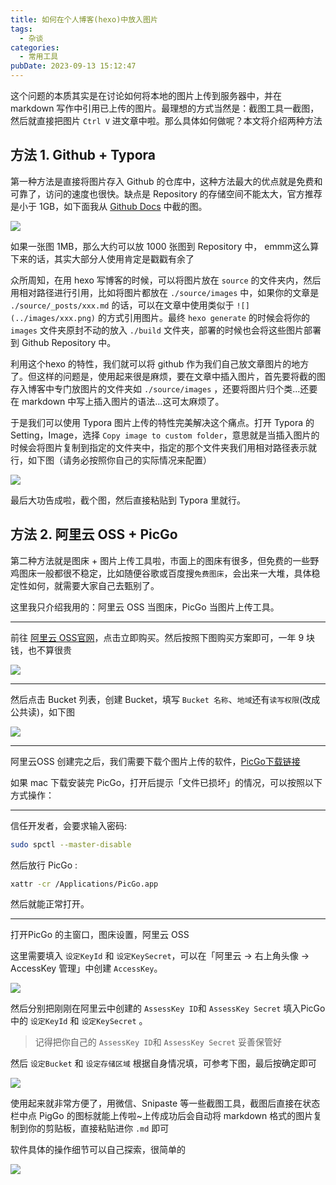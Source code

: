 ```yaml
---
title: 如何在个人博客(hexo)中放入图片
tags:
  - 杂谈
categories:
  - 常用工具
pubDate: 2023-09-13 15:12:47
---
```


这个问题的本质其实是在讨论如何将本地的图片上传到服务器中，并在 markdown 写作中引用已上传的图片。最理想的方式当然是：截图工具一截图，然后就直接把图片 `Ctrl V` 进文章中啦。那么具体如何做呢？本文将介绍两种方法

## 方法 1. Github + Typora

第一种方法是直接将图片存入 Github 的仓库中，这种方法最大的优点就是免费和可靠了，访问的速度也很快。缺点是 Repository 的存储空间不能太大，官方推荐是小于 1GB，如下面我从 [Github Docs](https://docs.github.com/en/pages/getting-started-with-github-pages/about-github-pages#limits-on-use-of-github-pages) 中截的图。

![](https://josh-blog-images.oss-cn-shenzhen.aliyuncs.com/202309131331788.png)

如果一张图 1MB，那么大约可以放 1000 张图到 Repository 中， emmm这么算下来的话，其实大部分人使用肯定是戳戳有余了

众所周知，在用 hexo 写博客的时候，可以将图片放在 `source` 的文件夹内，然后用相对路径进行引用，比如将图片都放在 `./source/images` 中，如果你的文章是 `./source/_posts/xxx.md` 的话，可以在文章中使用类似于 `![](../images/xxx.png)` 的方式引用图片。最终 `hexo generate` 的时候会将你的 `images` 文件夹原封不动的放入 `./build` 文件夹，部署的时候也会将这些图片部署到 Github Repository 中。

利用这个hexo 的特性，我们就可以将 github 作为我们自己放文章图片的地方了。但这样的问题是，使用起来很是麻烦，要在文章中插入图片，首先要将截的图存入博客中专门放图片的文件夹如 `./source/images` ，还要将图片归个类...还要在 markdown 中写上插入图片的语法...这可太麻烦了。

于是我们可以使用 Typora 图片上传的特性完美解决这个痛点。打开 Typora 的 Setting，Image，选择 `Copy image to custom folder`，意思就是当插入图片的时候会将图片复制到指定的文件夹中，指定的那个文件夹我们用相对路径表示就行，如下图（请务必按照你自己的实际情况来配置）

![](https://josh-blog-images.oss-cn-shenzhen.aliyuncs.com/202309131442115.png)

最后大功告成啦，截个图，然后直接粘贴到 Typora 里就行。


## 方法 2. 阿里云 OSS + PicGo

第二种方法就是图床 + 图片上传工具啦，市面上的图床有很多，但免费的一些野鸡图床一般都很不稳定，比如随便谷歌或百度搜`免费图床`，会出来一大堆，具体稳定性如何，就需要大家自己去甄别了。

这里我只介绍我用的：阿里云 OSS 当图床，PicGo 当图片上传工具。

---

前往 [阿里云 OSS官网](https://www.aliyun.com/product/oss)，点击立即购买。然后按照下图购买方案即可，一年 9 块钱，也不算很贵

![](https://josh-blog-images.oss-cn-shenzhen.aliyuncs.com/202309131349982.png)

---

然后点击 Bucket 列表，创建 Bucket，填写 `Bucket 名称`、`地域`还有`读写权限`(改成公共读)，如下图

![](https://josh-blog-images.oss-cn-shenzhen.aliyuncs.com/202309131358364.png)

---

阿里云OSS 创建完之后，我们需要下载个图片上传的软件，[PicGo下载链接](https://github.com/Molunerfinn/PicGo/releases/)


如果 mac 下载安装完 PicGo，打开后提示「文件已损坏」的情况，可以按照以下方式操作：

---

信任开发者，会要求输入密码:

``` bash
sudo spctl --master-disable
```

然后放行 PicGo :

``` bash
xattr -cr /Applications/PicGo.app
```

然后就能正常打开。


---

打开PicGo 的主窗口，图床设置，阿里云 OSS

这里需要填入 `设定KeyId` 和 `设定KeySecret`，可以在「阿里云 -> 右上角头像 -> AccessKey 管理」中创建 `AccessKey`。

![](https://josh-blog-images.oss-cn-shenzhen.aliyuncs.com/202309131409613.png)

然后分别把刚刚在阿里云中创建的 `AssessKey ID`和 `AssessKey Secret` 填入PicGo中的 `设定KeyId` 和 `设定KeySecret` 。

> 记得把你自己的 `AssessKey ID`和 `AssessKey Secret` 妥善保管好

然后 `设定Bucket` 和 `设定存储区域` 根据自身情况填，可参考下图，最后按确定即可

![](https://josh-blog-images.oss-cn-shenzhen.aliyuncs.com/202309131258387.png)

使用起来就非常方便了，用微信、Snipaste 等一些截图工具，截图后直接在状态栏中点 PigGo 的图标就能上传啦~上传成功后会自动将 markdown 格式的图片复制到你的剪贴板，直接粘贴进你 `.md` 即可

软件具体的操作细节可以自己探索，很简单的

![](https://josh-blog-images.oss-cn-shenzhen.aliyuncs.com/202309131414529.png)

